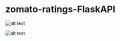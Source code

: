 # zomato-ratings-FlaskAPI

![alt text](http://127.0.0.1:5000/)

![alt text](file:///E:/Python%20Projects/Flask-zomato/FlaskWebProject1/FlaskWebProject1/app.JPG)
